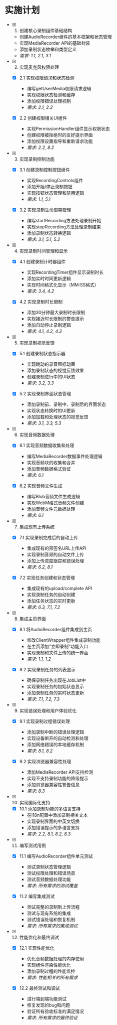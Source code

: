 # 实施计划

- [x] 1. 创建核心录制组件基础结构
  - 创建AudioRecorder组件的基本框架和状态管理
  - 实现MediaRecorder API的基础封装
  - 添加录制状态枚举和类型定义
  - _需求: 1.1, 2.1, 3.1_

- [x] 2. 实现麦克风权限处理
  - [x] 2.1 实现权限请求和状态检测
    - 编写getUserMedia权限请求逻辑
    - 实现权限状态检测和缓存
    - 添加权限错误处理机制
    - _需求: 2.1, 2.2_

  - [x] 2.2 创建权限相关UI组件
    - 实现PermissionHandler组件显示权限状态
    - 创建权限被拒绝时的友好提示界面
    - 添加权限设置指导和重新请求功能
    - _需求: 2.2, 8.2_

- [x] 3. 实现录制控制功能
  - [x] 3.1 创建录制控制按钮组件
    - 实现RecordingControls组件
    - 添加开始/停止录制按钮
    - 实现按钮状态管理和禁用逻辑
    - _需求: 1.1, 5.1_

  - [x] 3.2 实现录制生命周期管理
    - 编写startRecording方法处理录制开始
    - 实现stopRecording方法处理录制结束
    - 添加录制状态转换逻辑
    - _需求: 3.1, 5.1, 5.2_

- [x] 4. 实现录制时间管理和显示
  - [x] 4.1 创建录制计时器组件
    - 实现RecordingTimer组件显示录制时长
    - 添加实时时间更新逻辑
    - 实现时间格式化显示（MM:SS格式）
    - _需求: 3.4, 4.2_

  - [x] 4.2 实现录制时长限制
    - 添加30分钟最大录制时长限制
    - 实现接近时长限制的警告提示
    - 添加自动停止录制逻辑
    - _需求: 4.1, 4.2, 4.3_

- [x] 5. 实现录制视觉反馈
  - [x] 5.1 创建录制状态指示器
    - 实现跳动的录音图标动画
    - 添加录制状态的视觉反馈效果
    - 创建录制进行中的UI状态
    - _需求: 3.2, 3.3_

  - [x] 5.2 实现录制界面状态管理
    - 添加录制前、录制中、录制后的界面状态
    - 实现状态转换时的UI更新
    - 添加加载和处理状态的视觉反馈
    - _需求: 3.1, 3.3, 5.3_

- [x] 6. 实现音频数据处理
  - [x] 6.1 实现音频数据收集和处理
    - 编写MediaRecorder数据事件处理逻辑
    - 实现音频块的收集和合并
    - 添加音频数据格式验证
    - _需求: 6.1_

  - [x] 6.2 实现音频文件生成
    - 编写Blob音频文件生成逻辑
    - 实现WebM格式音频文件创建
    - 添加音频文件元数据处理
    - _需求: 6.1_

- [x] 7. 集成现有上传系统
  - [x] 7.1 实现录制完成后的自动上传
    - 集成现有的预签名URL上传API
    - 实现录制音频的自动文件上传
    - 添加上传进度跟踪和错误处理
    - _需求: 6.2, 8.1_

  - [x] 7.2 实现任务创建和状态管理
    - 集成现有的upload/complete API
    - 实现录制任务的自动创建
    - 添加任务状态的实时更新
    - _需求: 6.3, 7.1, 7.2_

- [x] 8. 集成主页界面
  - [x] 8.1 将AudioRecorder组件集成到主页
    - 修改ClientWrapper组件集成录制功能
    - 在主页添加"立即录制"功能入口
    - 实现录制和文件上传的统一界面
    - _需求: 1.1, 1.2_

  - [x] 8.2 实现录制任务的列表显示
    - 确保录制任务出现在JobList中
    - 实现录制任务的初始状态显示
    - 添加录制任务的实时状态更新
    - _需求: 7.1, 7.2, 7.3_

- [x] 9. 实现错误处理和用户体验优化
  - [x] 9.1 实现录制过程错误处理
    - 添加录制中断的错误处理逻辑
    - 实现设备断开的自动检测和处理
    - 添加网络错误的本地缓存机制
    - _需求: 8.1, 8.2_

  - [x] 9.2 实现浏览器兼容性处理
    - 添加MediaRecorder API支持检测
    - 实现不支持录制功能的降级提示
    - 添加浏览器兼容性警告信息
    - _需求: 8.3_

- [x] 10. 实现国际化支持
  - [x] 10.1 添加录制功能的多语言支持
    - 在i18n配置中添加录制相关文本
    - 实现录制界面的中英文切换
    - 添加错误提示的多语言支持
    - _需求: 2.2, 8.1, 8.2, 8.3_

- [x] 11. 编写测试用例
  - [x] 11.1 编写AudioRecorder组件单元测试
    - 测试录制状态管理逻辑
    - 测试权限处理和错误场景
    - 测试音频数据处理功能
    - _需求: 所有需求的测试覆盖_

  - [x] 11.2 编写集成测试
    - 测试完整的录制到上传流程
    - 测试与现有系统的集成
    - 测试错误处理和恢复机制
    - _需求: 所有需求的集成测试_

- [x] 12. 性能优化和最终调试
  - [x] 12.1 实现性能优化
    - 优化音频数据处理的内存使用
    - 实现组件渲染性能优化
    - 添加录制过程的性能监控
    - _需求: 性能相关的所有需求_

  - [x] 12.2 最终测试和调试
    - 进行端到端功能测试
    - 修复发现的bug和问题
    - 验证所有验收标准的满足情况
    - _需求: 所有需求的最终验证_
